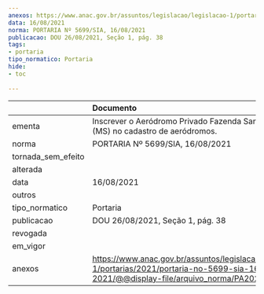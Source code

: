 ```yaml
---
anexos: https://www.anac.gov.br/assuntos/legislacao/legislacao-1/portarias/2021/portaria-no-5699-sia-16-08-2021/@@display-file/arquivo_norma/PA2021-5699.pdf
data: 16/08/2021
norma: PORTARIA Nº 5699/SIA, 16/08/2021
publicacao: DOU 26/08/2021, Seção 1, pág. 38
tags:
- portaria
tipo_normatico: Portaria
hide: 
- toc 
 
---
```


|                    | Documento                                                                                                                                            |
|:-------------------|:-----------------------------------------------------------------------------------------------------------------------------------------------------|
| ementa             | Inscrever o Aeródromo Privado Fazenda Santa Virgínia (MS) no cadastro de aeródromos.                                                                 |
| norma              | PORTARIA Nº 5699/SIA, 16/08/2021                                                                                                                     |
| tornada_sem_efeito |                                                                                                                                                      |
| alterada           |                                                                                                                                                      |
| data               | 16/08/2021                                                                                                                                           |
| outros             |                                                                                                                                                      |
| tipo_normatico     | Portaria                                                                                                                                             |
| publicacao         | DOU 26/08/2021, Seção 1, pág. 38                                                                                                                     |
| revogada           |                                                                                                                                                      |
| em_vigor           |                                                                                                                                                      |
| anexos             | https://www.anac.gov.br/assuntos/legislacao/legislacao-1/portarias/2021/portaria-no-5699-sia-16-08-2021/@@display-file/arquivo_norma/PA2021-5699.pdf |